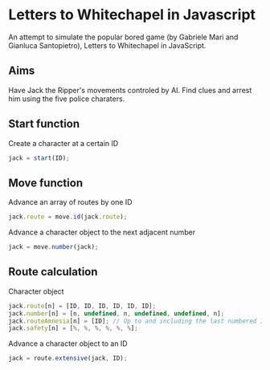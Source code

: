 Letters to Whitechapel in Javascript
====================================

An attempt to simulate the popular bored game (by Gabriele Mari and Gianluca Santopietro), Letters to Whitechapel in JavaScript.

Aims
----

Have Jack the Ripper's movements controled by AI. Find clues and arrest him using the five police charaters.

Start function
--------------

Create a character at a certain ID
```javascript
jack = start(ID);
```

Move function
-------------

Advance an array of routes by one ID
```javascript
jack.route = move.id(jack.route);
```

Advance a character object to the next adjacent number
```javascript
jack = move.number(jack);
```

Route calculation
-----------------

Character object
```javascript
jack.route[n] = [ID, ID, ID, ID, ID, ID];
jack.number[n] = [n, undefined, n, undefined, undefined, n];
jack.routeAmnesia[n] = [ID]; // Up to and including the last numbered ID
jack.safety[n] = [%, %, %, %, %, %];
```

Advance a character object to an ID
```javascript
jack = route.extensive(jack, ID);
```